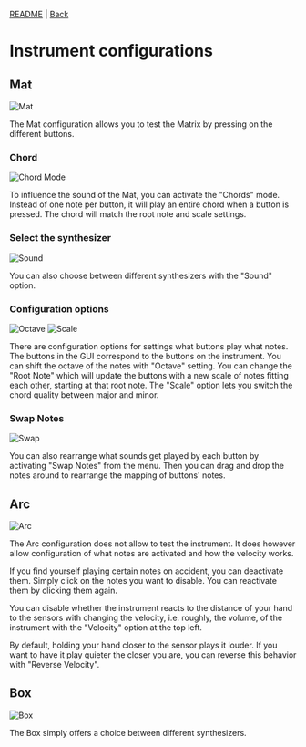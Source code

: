 [README](../../../README.md) | [Back](Documentation/gui/GUI.md)

# Instrument configurations
## Mat
![Mat](images/mat.jpeg)

The Mat configuration allows you to test the Matrix by pressing on the different buttons.

### Chord
![Chord Mode](images/chordmode.jpeg)

To influence the sound of the Mat, you can activate the "Chords" mode. Instead of one note per button, it will play an entire chord when a button is pressed. The chord will match the root note and scale settings.

### Select the synthesizer
![Sound](images/sound.jpeg)

You can also choose between different synthesizers with the "Sound" option.

### Configuration options
![Octave](images/octave.png)
![Scale](images/octave.png)

There are configuration options for settings what buttons play what notes.
The buttons in the GUI correspond to the buttons on the instrument.
You can shift the octave of the notes with "Octave" setting.
You can change the "Root Note" which will update the buttons with a new scale of notes fitting each other, starting at that root note.
The "Scale" option lets you switch the chord quality between major and minor.

### Swap Notes
![Swap](images/swap.png)

You can also rearrange what sounds get played by each button by activating "Swap Notes" from the menu. Then you can drag and drop the notes around to rearrange the mapping of buttons' notes.

## Arc
![Arc](images/arc.jpeg)

The Arc configuration does not allow to test the instrument. It does however allow configuration of what notes are activated and how the velocity works.

If you find yourself playing certain notes on accident, you can deactivate them. Simply click on the notes you want to disable. You can reactivate them by clicking them again.

You can disable whether the instrument reacts to the distance of your hand to the sensors with changing the velocity, i.e. roughly, the volume, of the instrument with the "Velocity" option at the top left.

By default, holding your hand closer to the sensor plays it louder. If you want to have it play quieter the closer you are, you can reverse this behavior with "Reverse Velocity".

## Box
![Box](images/box.jpeg)

The Box simply offers a choice between different synthesizers.
